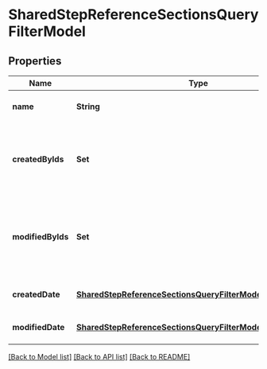 # SharedStepReferenceSectionsQueryFilterModel
## Properties

| Name | Type | Description | Notes |
|------------ | ------------- | ------------- | -------------|
| **name** | **String** | Name of section | [optional] [default to null] |
| **createdByIds** | **Set** | Collection of identifiers of users who created work item | [optional] [default to null] |
| **modifiedByIds** | **Set** | Collection of identifiers of users who applied last modification to work item | [optional] [default to null] |
| **createdDate** | [**SharedStepReferenceSectionsQueryFilterModel_createdDate**](SharedStepReferenceSectionsQueryFilterModel_createdDate.md) |  | [optional] [default to null] |
| **modifiedDate** | [**SharedStepReferenceSectionsQueryFilterModel_modifiedDate**](SharedStepReferenceSectionsQueryFilterModel_modifiedDate.md) |  | [optional] [default to null] |

[[Back to Model list]](../README.md#documentation-for-models) [[Back to API list]](../README.md#documentation-for-api-endpoints) [[Back to README]](../README.md)

